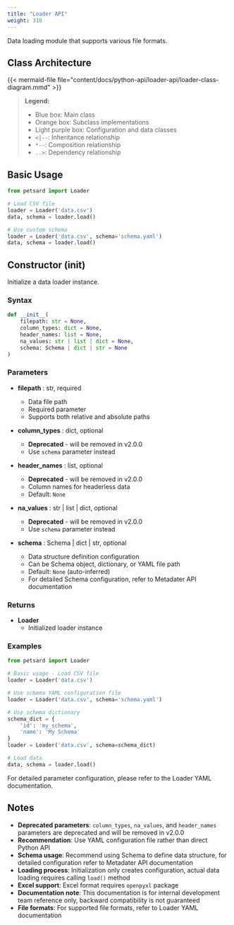 ```yaml
---
title: "Loader API"
weight: 310
---
```


Data loading module that supports various file formats.

## Class Architecture

{{< mermaid-file file="content/docs/python-api/loader-api/loader-class-diagram.mmd" >}}

> **Legend:**
> - Blue box: Main class
> - Orange box: Subclass implementations
> - Light purple box: Configuration and data classes
> - `<|--`: Inheritance relationship
> - `*--`: Composition relationship
> - `..>`: Dependency relationship

## Basic Usage

```python
from petsard import Loader

# Load CSV file
loader = Loader('data.csv')
data, schema = loader.load()

# Use custom schema
loader = Loader('data.csv', schema='schema.yaml')
data, schema = loader.load()
```

## Constructor (__init__)

Initialize a data loader instance.

### Syntax

```python
def __init__(
    filepath: str = None,
    column_types: dict = None,
    header_names: list = None,
    na_values: str | list | dict = None,
    schema: Schema | dict | str = None
)
```

### Parameters

- **filepath** : str, required
    - Data file path
    - Required parameter
    - Supports both relative and absolute paths

- **column_types** : dict, optional
    - **Deprecated** - will be removed in v2.0.0
    - Use `schema` parameter instead

- **header_names** : list, optional
    - **Deprecated** - will be removed in v2.0.0
    - Column names for headerless data
    - Default: `None`

- **na_values** : str | list | dict, optional
    - **Deprecated** - will be removed in v2.0.0
    - Use `schema` parameter instead

- **schema** : Schema | dict | str, optional
    - Data structure definition configuration
    - Can be Schema object, dictionary, or YAML file path
    - Default: `None` (auto-inferred)
    - For detailed Schema configuration, refer to Metadater API documentation

### Returns

- **Loader**
    - Initialized loader instance

### Examples

```python
from petsard import Loader

# Basic usage - Load CSV file
loader = Loader('data.csv')

# Use schema YAML configuration file
loader = Loader('data.csv', schema='schema.yaml')

# Use schema dictionary
schema_dict = {
    'id': 'my_schema',
    'name': 'My Schema'
}
loader = Loader('data.csv', schema=schema_dict)

# Load data
data, schema = loader.load()
```

For detailed parameter configuration, please refer to the Loader YAML documentation.

## Notes

- **Deprecated parameters**: `column_types`, `na_values`, and `header_names` parameters are deprecated and will be removed in v2.0.0
- **Recommendation**: Use YAML configuration file rather than direct Python API
- **Schema usage**: Recommend using Schema to define data structure, for detailed configuration refer to Metadater API documentation
- **Loading process**: Initialization only creates configuration, actual data loading requires calling `load()` method
- **Excel support**: Excel format requires `openpyxl` package
- **Documentation note**: This documentation is for internal development team reference only, backward compatibility is not guaranteed
- **File formats**: For supported file formats, refer to Loader YAML documentation